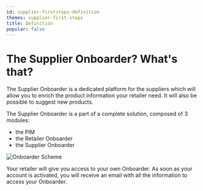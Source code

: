 ```yaml
---
id: supplier-firststeps-definition
themes: supplier-first-steps
title: Definition
popular: false
---
```


# The Supplier Onboarder? What's that?

The Supplier Onboarder is a dedicated platform for the suppliers which will allow you to enrich the product information your retailer need. It will also be possible to suggest new products.

The Supplier Onboarder is a part of a complete solution, composed of 3 modules:
- the PIM
- the Retailer Onboarder
- the Supplier Onboarder

![Onboarder Scheme](../img/onboarder-scheme.svg)

Your retailer will give you access to your own Onboarder. As soon as your account is activated, you will receive an email with all the information to access your Onboarder.
